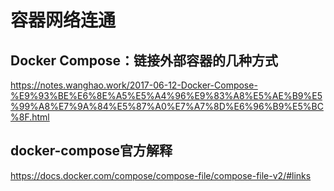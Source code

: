 # 容器网络连通
## Docker Compose：链接外部容器的几种方式
https://notes.wanghao.work/2017-06-12-Docker-Compose-%E9%93%BE%E6%8E%A5%E5%A4%96%E9%83%A8%E5%AE%B9%E5%99%A8%E7%9A%84%E5%87%A0%E7%A7%8D%E6%96%B9%E5%BC%8F.html  
## docker-compose官方解释
https://docs.docker.com/compose/compose-file/compose-file-v2/#links  
